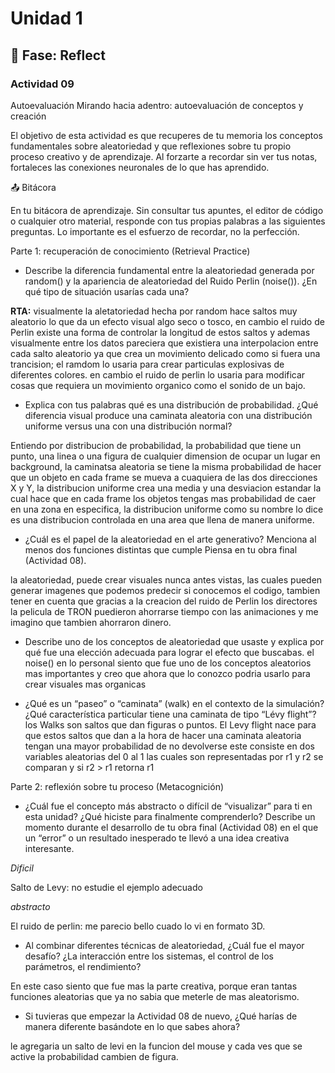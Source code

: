 # Unidad 1

## 🤔 Fase: Reflect

### Actividad 09
Autoevaluación
Mirando hacia adentro: autoevaluación de conceptos y creación

El objetivo de esta actividad es que recuperes de tu memoria los conceptos fundamentales sobre aleatoriedad y que reflexiones sobre tu propio proceso creativo y de aprendizaje. Al forzarte a recordar sin ver tus notas, fortaleces las conexiones neuronales de lo que has aprendido.

📤 Bitácora

En tu bitácora de aprendizaje. Sin consultar tus apuntes, el editor de código o cualquier otro material, responde con tus propias palabras a las siguientes preguntas. Lo importante es el esfuerzo de recordar, no la perfección.

Parte 1: recuperación de conocimiento (Retrieval Practice)

* Describe la diferencia fundamental entre la aleatoriedad generada por random() y la apariencia de aleatoriedad del Ruido Perlin (noise()). ¿En qué tipo de situación usarías cada una?

**RTA:** visualmente la aletatoriedad hecha por random hace saltos muy aleatorio lo que da un efecto visual algo seco o tosco, en cambio el ruido de Perlin existe una forma de controlar la longitud de estos saltos y ademas visualmente entre los datos pareciera que existiera una interpolacion entre cada salto aleatorio ya que crea un movimiento delicado como si fuera una trancision; el ramdom lo usaria para crear particulas explosivas de diferentes colores. en cambio el ruido de perlin lo usaria para modificar cosas que requiera un movimiento organico como el sonido de un bajo.

* Explica con tus palabras qué es una distribución de probabilidad. ¿Qué diferencia visual produce una caminata aleatoria con una distribución uniforme versus una con una distribución normal?

Entiendo por distribucion de probabilidad, la probabilidad que tiene un punto, una linea o una figura de cualquier dimension de ocupar un lugar en background, la caminatsa aleatoria se tiene la misma probabilidad de hacer que un objeto en cada frame se mueva a cuaquiera de las dos direcciones X y Y, la distribucion uniforme crea una media y una desviacion estandar la cual hace que en cada frame los objetos tengas mas probabilidad de caer en una zona en especifica, la distribucion uniforme como su nombre lo dice es una distribucion controlada en una area que llena de manera uniforme.


* ¿Cuál es el papel de la aleatoriedad en el arte generativo? Menciona al menos dos funciones distintas que cumple
Piensa en tu obra final (Actividad 08).

la aleatoriedad, puede crear visuales nunca antes vistas, las cuales pueden generar imagenes que podemos predecir si conocemos el codigo, tambien tener en cuenta que gracias a la creacion del ruido de Perlin los directores la pelicula de TRON puedieron ahorrarse tiempo con las animaciones y me imagino que tambien ahorraron dinero.

* Describe uno de los conceptos de aleatoriedad que usaste y explica por qué fue una elección adecuada para lograr el efecto que buscabas.
  el noise() en lo personal siento que fue uno de los conceptos aleatorios mas importantes y creo que ahora que lo conozco podria usarlo para crear visuales mas organicas
  
* ¿Qué es un “paseo” o “caminata” (walk) en el contexto de la simulación? ¿Qué característica particular tiene una caminata de tipo “Lévy flight”?
los Walks son saltos que dan figuras o puntos. El Levy flight nace para que estos saltos que dan a la hora de hacer una caminata aleatoria tengan una mayor probabilidad de no devolverse este consiste en dos variables aleatorias del 0 al 1 las cuales son representadas por r1 y r2 se comparan y si r2 > r1 retorna r1

Parte 2: reflexión sobre tu proceso (Metacognición)

* ¿Cuál fue el concepto más abstracto o difícil de “visualizar” para ti en esta unidad? ¿Qué hiciste para finalmente comprenderlo?
Describe un momento durante el desarrollo de tu obra final (Actividad 08) en el que un “error” o un resultado inesperado te llevó a una idea creativa interesante.

*Dificil*

Salto de Levy: no estudie el ejemplo adecuado 

*abstracto*

El ruido de perlin: me parecio bello cuado lo vi en formato 3D.


* Al combinar diferentes técnicas de aleatoriedad, ¿Cuál fue el mayor desafío? ¿La interacción entre los sistemas, el control de los parámetros, el rendimiento?

En este caso siento que fue mas la parte creativa, porque eran tantas funciones aleatorias que ya no sabia que meterle de mas aleatorismo.
  
* Si tuvieras que empezar la Actividad 08 de nuevo, ¿Qué harías de manera diferente basándote en lo que sabes ahora?

le agregaria un salto de levi en la funcion del mouse y cada ves que se active la probabilidad cambien de figura.
